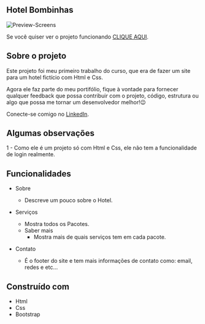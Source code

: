 ## Hotel Bombinhas

<img href="" />![Preview-Screens](./images/readme-img.png)

Se você quiser ver o projeto funcionando [CLIQUE AQUI](https://caiofaraleski.github.io/Hotel-Bombinhas/).

## Sobre o projeto

Este projeto foi meu primeiro trabalho do curso, que era de fazer um site para um hotel fictício com Html e Css.

Agora ele faz parte do meu portifólio, fique à vontade para fornecer qualquer feedback que possa contribuir com o projeto, código, estrutura ou algo que possa me tornar um desenvolvedor melhor!😉

Conecte-se comigo no [LinkedIn](https://www.linkedin.com/in/caio-faraleski/).

## Algumas observações

1 - Como ele é um projeto só com Html e Css, ele não tem a funcionalidade de login realmente.

## Funcionalidades

- Sobre
    - Descreve um pouco sobre o Hotel.


- Serviços
    - Mostra todos os Pacotes.
    - Saber mais
        - Mostra mais de quais serviços tem em cada pacote.


- Contato
    - É o footer do site e tem mais informações de contato como: email, redes e etc...

## Construído com 

- Html
- Css
- Bootstrap